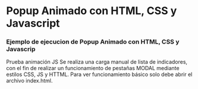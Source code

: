 # Popup Animado con HTML, CSS y Javascript
### Ejemplo de ejecucion de Popup Animado con HTML, CSS y Javascrip

Prueba animación JS
Se realiza una carga manual de lista de indicadores, con el fin de realizar un funcionamiento de pestañas MODAL mediante estilos CSS, JS y HTTML.
Para ver funcionamiento básico solo debe abrir el archivo index.html.
